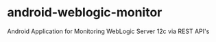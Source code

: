 android-weblogic-monitor
========================

Android Application for Monitoring WebLogic Server 12c via REST API's
